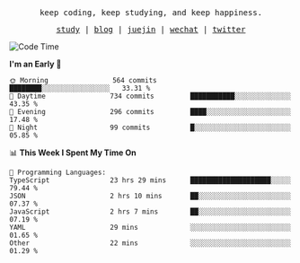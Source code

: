 <p align="center">
  <samp>
    <span>keep coding, keep studying, and keep happiness.</span>
  </samp>
</p>

<p align="center">
  <samp>
    <a href="https://github.com/ouduidui/fe-study">study</a> |
    <a href="https://deweyou.me">blog</a>  |
    <a href="https://juejin.cn/user/4309700183594366">juejin</a> |
    <a href="https://user-images.githubusercontent.com/54696834/165071004-6509e3f2-90c3-448c-9d92-3da42b0c2021.jpeg">wechat</a> |
    <a href="https://twitter.com/ouduidui">twitter</a>
  </samp>
</p>

<!--START_SECTION:waka-->
![Code Time](http://img.shields.io/badge/Code%20Time-2%2C514%20hrs%2044%20mins-blue)

**I'm an Early 🐤** 

```text
🌞 Morning                564 commits         ████████░░░░░░░░░░░░░░░░░   33.31 % 
🌆 Daytime                734 commits         ███████████░░░░░░░░░░░░░░   43.35 % 
🌃 Evening                296 commits         ████░░░░░░░░░░░░░░░░░░░░░   17.48 % 
🌙 Night                  99 commits          █░░░░░░░░░░░░░░░░░░░░░░░░   05.85 % 
```


📊 **This Week I Spent My Time On** 

```text
💬 Programming Languages: 
TypeScript               23 hrs 29 mins      ████████████████████░░░░░   79.44 % 
JSON                     2 hrs 10 mins       ██░░░░░░░░░░░░░░░░░░░░░░░   07.37 % 
JavaScript               2 hrs 7 mins        ██░░░░░░░░░░░░░░░░░░░░░░░   07.19 % 
YAML                     29 mins             ░░░░░░░░░░░░░░░░░░░░░░░░░   01.65 % 
Other                    22 mins             ░░░░░░░░░░░░░░░░░░░░░░░░░   01.29 % 
```


<!--END_SECTION:waka-->
